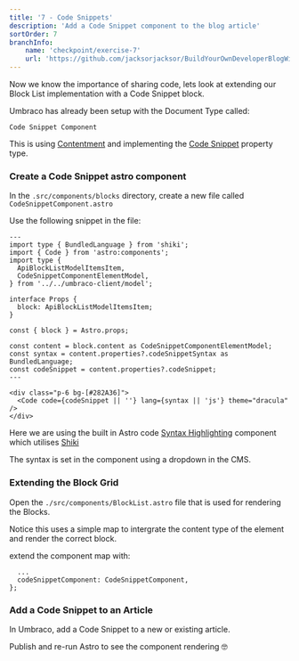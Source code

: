 ```yaml
---
title: '7 - Code Snippets'
description: 'Add a Code Snippet component to the blog article'
sortOrder: 7
branchInfo:
    name: 'checkpoint/exercise-7'
    url: 'https://github.com/jacksorjacksor/BuildYourOwnDeveloperBlogWithUmbraco15AndAstro/tree/checkpoint/start'
---
```


Now we know the importance of sharing code, lets look at extending our Block List implementation with a Code Snippet block.

Umbraco has already been setup with the Document Type called:

`Code Snippet Component`

This is using [Contentment](https://marketplace.umbraco.com/package/umbraco.community.contentment) and implementing the [Code Snippet](https://github.com/leekelleher/umbraco-contentment/blob/develop/docs/editors/code-editor.md) property type.

### Create a Code Snippet astro component

In the `.src/components/blocks` directory, create a new file called `CodeSnippetComponent.astro`

Use the following snippet in the file:

```
---
import type { BundledLanguage } from 'shiki';
import { Code } from 'astro:components';
import type {
  ApiBlockListModelItemsItem,
  CodeSnippetComponentElementModel,
} from '../../umbraco-client/model';

interface Props {
  block: ApiBlockListModelItemsItem;
}

const { block } = Astro.props;

const content = block.content as CodeSnippetComponentElementModel;
const syntax = content.properties?.codeSnippetSyntax as BundledLanguage;
const codeSnippet = content.properties?.codeSnippet;
---

<div class="p-6 bg-[#282A36]">
  <Code code={codeSnippet || ''} lang={syntax || 'js'} theme="dracula" />
</div>

```

Here we are using the built in Astro code [Syntax Highlighting](https://docs.astro.build/en/guides/syntax-highlighting/) component which utilises [Shiki](https://shiki.matsu.io/)

The syntax is set in the component using a dropdown in the CMS.

### Extending the Block Grid

Open the `./src/components/BlockList.astro` file that is used for rendering the Blocks.

Notice this uses a simple map to intergrate the content type of the element and render the correct block.

extend the component map with:

```const COMPONENT_MAP = {
  ...
  codeSnippetComponent: CodeSnippetComponent,
};
```

### Add a Code Snippet to an Article

In Umbraco, add a Code Snippet to a new or existing article.

Publish and re-run Astro to see the component rendering 🤓
